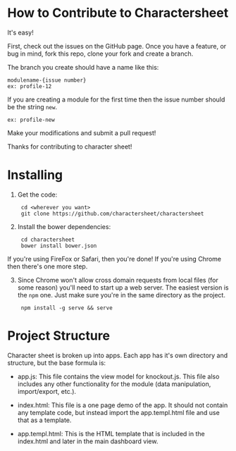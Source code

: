 # How to Contribute to Charactersheet

It's easy!

First, check out the issues on the GitHub page. Once you have a feature, or bug in mind, fork this repo, clone your fork and create a branch.

The branch you create should have a name like this:
	
	modulename-{issue number}
	ex: profile-12

If you are creating a module for the first time then the issue number should be the string `new`.

	ex: profile-new

Make your modifications and submit a pull request! 

Thanks for contributing to character sheet!

# Installing 

1. Get the code:
	
		cd <wherever you want>
		git clone https://github.com/charactersheet/charactersheet

2. Install the bower dependencies:

		cd charactersheet
		bower install bower.json

If you're using FireFox or Safari, then you're done! If you're using Chrome then there's one more step.

3. Since Chrome won't allow cross domain requests from local files (for some reason) you'll need to start up a web server. The easiest version is the `npm` one. Just make sure you're in the same directory as the project.

		npm install -g serve && serve
		
# Project Structure

Character sheet is broken up into apps. Each app has it's own directory and structure, but the base formula is:

- app.js: This file contains the view model for knockout.js. This file also includes any other functionality for the module (data manipulation, import/export, etc.).

- index.html: This file is a one page demo of the app. It should not contain any template code, but instead import the app.templ.html file and use that as a template.

- app.templ.html: This is the HTML template that is included in the index.html and later in the main dashboard view.